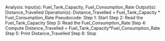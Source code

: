 Analysis:
Input(s): Fuel_Tank_Capacity, Fuel_Consumption_Rate
Output(s): Distance_Travelled
Operation(s): Distance_Travelled = Fuel_Tank_Capacity * Fuel_Consumption_Rate
Pseudocode:
Step 1: Start
Step 2: Read the Fuel_Tank_Capacity
Step 3: Read the Fuel_Consumption_Rate
Step 4: Compute Distance_Travelled = Fuel_Tank_Capacity*Fuel_Consumption_Rate
Step 5: Print Distance_Travelled
Step 6: Stop